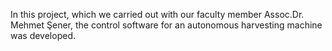 In this project, which we carried out with our faculty member Assoc.Dr. Mehmet Şener, the control software for an autonomous harvesting machine was developed.
